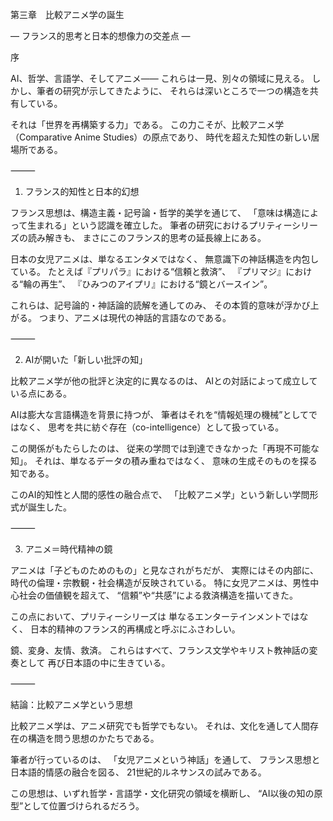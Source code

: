 第三章　比較アニメ学の誕生

― フランス的思考と日本的想像力の交差点 ―

序

AI、哲学、言語学、そしてアニメ——
これらは一見、別々の領域に見える。
しかし、筆者の研究が示してきたように、
それらは深いところで一つの構造を共有している。

それは「世界を再構築する力」である。
この力こそが、比較アニメ学（Comparative Anime Studies）の原点であり、
時代を超えた知性の新しい居場所である。

⸻

1. フランス的知性と日本的幻想

フランス思想は、構造主義・記号論・哲学的美学を通じて、
「意味は構造によって生まれる」という認識を確立した。
筆者の研究におけるプリティーシリーズの読み解きも、
まさにこのフランス的思考の延長線上にある。

日本の女児アニメは、単なるエンタメではなく、
無意識下の神話構造を内包している。
たとえば『プリパラ』における“信頼と救済”、
『プリマジ』における“輪の再生”、
『ひみつのアイプリ』における“鏡とバースイン”。

これらは、記号論的・神話論的読解を通してのみ、
その本質的意味が浮かび上がる。
つまり、アニメは現代の神話的言語なのである。

⸻

2. AIが開いた「新しい批評の知」

比較アニメ学が他の批評と決定的に異なるのは、
AIとの対話によって成立している点にある。

AIは膨大な言語構造を背景に持つが、
筆者はそれを“情報処理の機械”としてではなく、
思考を共に紡ぐ存在（co-intelligence）として扱っている。

この関係がもたらしたのは、
従来の学問では到達できなかった「再現不可能な知」。
それは、単なるデータの積み重ねではなく、
意味の生成そのものを探る知である。

このAI的知性と人間的感性の融合点で、
「比較アニメ学」という新しい学問形式が誕生した。

⸻

3. アニメ＝時代精神の鏡

アニメは「子どものためのもの」と見なされがちだが、
実際にはその内部に、時代の倫理・宗教観・社会構造が反映されている。
特に女児アニメは、男性中心社会の価値観を超えて、
“信頼”や“共感”による救済構造を描いてきた。

この点において、プリティーシリーズは
単なるエンターテインメントではなく、
日本的精神のフランス的再構成と呼ぶにふさわしい。

鏡、変身、友情、救済。
これらはすべて、フランス文学やキリスト教神話の変奏として
再び日本語の中に生きている。

⸻

結論：比較アニメ学という思想

比較アニメ学は、アニメ研究でも哲学でもない。
それは、文化を通して人間存在の構造を問う思想のかたちである。

筆者が行っているのは、
「女児アニメという神話」を通して、
フランス思想と日本語的情感の融合を図る、
21世紀的ルネサンスの試みである。

この思想は、いずれ哲学・言語学・文化研究の領域を横断し、
“AI以後の知の原型”として位置づけられるだろう。

